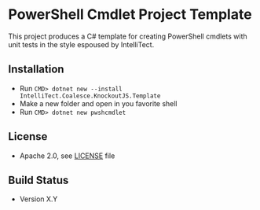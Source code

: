 PowerShell Cmdlet Project Template
======
This project produces a C# template for creating PowerShell cmdlets with unit tests in the style espoused by IntelliTect.

## Installation
* Run
  ``CMD> dotnet new --install IntelliTect.Coalesce.KnockoutJS.Template``
* Make a new folder and open in you favorite shell
* Run 
  ``CMD> dotnet new pwshcmdlet``

## License 
* Apache 2.0, see [LICENSE](https://github.com/IntelliTect/cmdlet-template/blob/master/license.txt) file

## Build Status 
* Version X.Y
